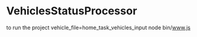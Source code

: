 # VehiclesStatusProcessor

to run the project
vehicle_file=home_task_vehicles_input node bin/www.js 